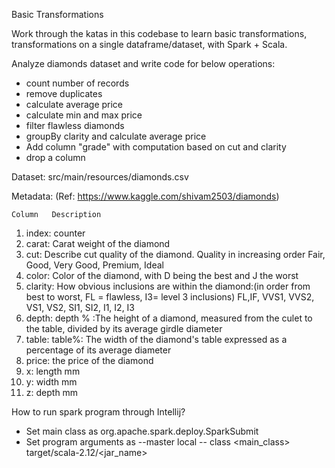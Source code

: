 Basic Transformations

Work through the katas in this codebase to learn basic transformations, transformations on a single dataframe/dataset, with Spark + Scala.

Analyze diamonds dataset and write code for below operations:
- count number of records
- remove duplicates
- calculate average price
- calculate min and max price
- filter flawless diamonds
- groupBy clarity and calculate average price
- Add column "grade" with computation based on cut and clarity
- drop a column

Dataset: src/main/resources/diamonds.csv

Metadata: (Ref: https://www.kaggle.com/shivam2503/diamonds)
    
    Column   Description
1.  index:    counter
2.  carat:    Carat weight of the diamond
3.  cut:      Describe cut quality of the diamond. Quality in increasing order Fair, Good, Very Good, Premium, Ideal
4.  color:    Color of the diamond, with D being the best and J the worst
5.  clarity:  How obvious inclusions are within the diamond:(in order from best to worst, FL = flawless, I3= level 3 inclusions) FL,IF, VVS1, VVS2, VS1, VS2, SI1, SI2, I1, I2, I3
6.  depth:    depth % :The height of a diamond, measured from the culet to the table, divided by its average girdle diameter
7.  table:    table%: The width of the diamond's table expressed as a percentage of its average diameter
8.  price:    the price of the diamond
9.  x:        length mm
10. y:        width mm
11. z:        depth mm


How to run spark program through Intellij?
- Set main class as 
    org.apache.spark.deploy.SparkSubmit
- Set program arguments as
   --master local -- class <main_class> target/scala-2.12/<jar_name>
